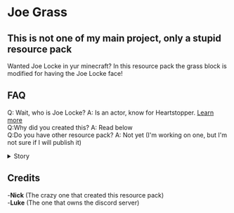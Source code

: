 # Joe Grass
## This is not one of my main project, only a stupid resource pack
Wanted Joe Locke in yur minecraft? In this resource pack the grass block is modified for having the Joe Locke face!
## FAQ
Q: Wait, who is Joe Locke? A: Is an actor, know for Heartstopper. [Learn more](https://en.wikipedia.org/wiki/Joe_Locke)  
Q:Why did you created this? A: Read below  
Q:Do you have other resource pack? A: Not yet (I'm working on one, but I'm not sure if I will publish it)  

<details>
<summary>Story</summary>

It all started when I saw an sticker on one discord server. When I saw it, I decide to recrate it on Minecraft. That's it

</details>

## Credits
-**Nick** (The crazy one that created this resource pack)  
-**Luke** (The one that owns the discord server)
